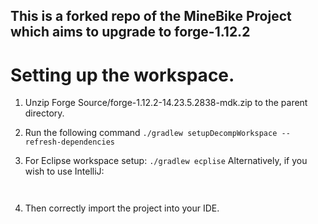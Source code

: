 ## This is a forked repo of the MineBike Project which aims to upgrade to forge-1.12.2

# Setting up the workspace. 

  1. Unzip Forge Source/forge-1.12.2-14.23.5.2838-mdk.zip to the parent directory.
  2. Run the following command
     ```./gradlew setupDecompWorkspace --refresh-dependencies```
  
  3. For Eclipse workspace setup:
     ```./gradlew ecplise```
     Alternatively, if you wish to use IntelliJ:
     ```./gradlew genIntellijRuns idea
  
  4. Then correctly import the project into your IDE.
  
